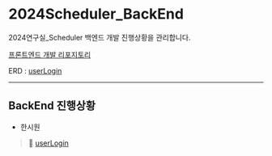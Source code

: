 # 2024Scheduler_BackEnd
2024연구실_Scheduler 백엔드 개발 진행상황을 관리합니다.

[프론트엔드 개발 리포지토리](https://github.com/Si-1-Han/2024Scheduler)

ERD : [userLogin](https://www.erdcloud.com/d/hTxXfn7FMf6uQbDnQ)

---

## BackEnd 진행상황

* 한시원
> :key: [userLogin](https://github.com/Si-1-Han/studySpringBoot) 
